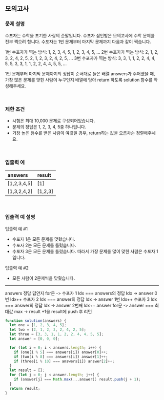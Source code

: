 ## 모의고사

### 문제 설명

수포자는 수학을 포기한 사람의 준말입니다. 수포자 삼인방은 모의고사에 수학 문제를 전부 찍으려 합니다. 수포자는 1번 문제부터 마지막 문제까지 다음과 같이 찍습니다.

1번 수포자가 찍는 방식: 1, 2, 3, 4, 5, 1, 2, 3, 4, 5, ...
2번 수포자가 찍는 방식: 2, 1, 2, 3, 2, 4, 2, 5, 2, 1, 2, 3, 2, 4, 2, 5, ...
3번 수포자가 찍는 방식: 3, 3, 1, 1, 2, 2, 4, 4, 5, 5, 3, 3, 1, 1, 2, 2, 4, 4, 5, 5, ...

1번 문제부터 마지막 문제까지의 정답이 순서대로 들은 배열 answers가 주어졌을 때, 가장 많은 문제를 맞힌 사람이 누구인지 배열에 담아 return 하도록 solution 함수를 작성해주세요.

<br/>

### 제한 조건

- 시험은 최대 10,000 문제로 구성되어있습니다.
- 문제의 정답은 1, 2, 3, 4, 5중 하나입니다.
- 가장 높은 점수를 받은 사람이 여럿일 경우, return하는 값을 오름차순 정렬해주세요.

<br/>

### 입출력 예

| answers     | result  |
| :---------- | :------ |
| [1,2,3,4,5] | [1]     |
| [1,3,2,4,2] | [1,2,3] |

<br/>

### 입출력 예 설명

입출력 예 #1

- 수포자 1은 모든 문제를 맞혔습니다.
- 수포자 2는 모든 문제를 틀렸습니다.
- 수포자 3은 모든 문제를 틀렸습니다.
  따라서 가장 문제를 많이 맞힌 사람은 수포자 1입니다.

입출력 예 #2

- 모든 사람이 2문제씩을 맞췄습니다.

---

answers 정답 답안지 for문
-> 수포자 1 Idx === answers의 정답 Idx -> answer 0번 Idx++
수포자 2 Idx === answer의 정답 Idx -> answer 1번 Idx++
수포자 3 Idx === answer의 정답 Idx -> answer 2번째 Idx++
answer for문
-> answer === 최대값 max -> result +1을 result에 push 후 리턴

```js
function solution(answers) {
  let one = [1, 2, 3, 4, 5];
  let two = [2, 1, 2, 3, 2, 4, 2, 5];
  let three = [3, 3, 1, 1, 2, 2, 4, 4, 5, 5];
  let answer = [0, 0, 0];

  for (let i = 0; i < answers.length; i++) {
    if (one[i % 5] === answers[i]) answer[0]++;
    if (two[i % 8] === answers[i]) answer[1]++;
    if (three[i % 10] === answers[i]) answer[2]++;
  }
  let result = [];
  for (let j = 0; j < answer.length; j++) {
    if (answer[j] === Math.max(...answer)) result.push(j + 1);
  }
  return result;
}
```
